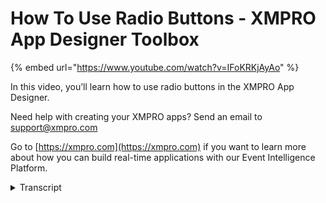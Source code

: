 # How To Use Radio Buttons - XMPRO App Designer Toolbox
{% embed url="https://www.youtube.com/watch?v=IFoKRKjAyAo" %}

In this video, you’ll learn how to use radio buttons in the XMPRO App Designer.

Need help with creating your XMPRO apps? Send an email to support@xmpro.com

Go to [https://xmpro.com](https://xmpro.com) if you want to learn more about how you can build real-time applications with our Event Intelligence Platform.
<details>
<summary>Transcript</summary>hi and welcome to another training video

from XM pro today we will be looking at

how to use the radio buttons component

as a prerequisite I'd recommend going

through the video on how to create data

sources before watching this video the

radio buttons component can be found in

the basic section of the blocks this

component doesn't look like much on the

designer because I haven't added any

data yet to add data go to the data

source accordion item of the block

properties and then you can choose

static items or a dynamic data source

I'm going to go with dynamic data to

begin with and then you choose your data

source I have created this data source

previously and then you go into the data

tab and choose your display expression

this is the column that's going to show

up as the label and then the value

expression this is what the value of the

item that you select is going to be now

if I just save this and launch then we

can see how this looks so we've got a

list of people and you can click on one

of them to select them there are a

couple of properties that you can change

appearance visible is self-explanatory

and then orientation if I say horizontal

then the radio buttons are going to go

left to right instead of top to bottom

there's also disabled in the behavior so

if I launch this with horizontal this is

how it looks I'm going to drag in

another radio buttons to show you the

static items so if you go into data

source and change the mode to static

items then it gives you a grid where you

can add your items here

I'll sort by value just to be there we

go yep so we've got three items in here

if we save this and launch why is it

okay then we've got John Becky and David

for the second radio button opponent and

the original ones still there this has

been how to use the radio buttons

component
</details>